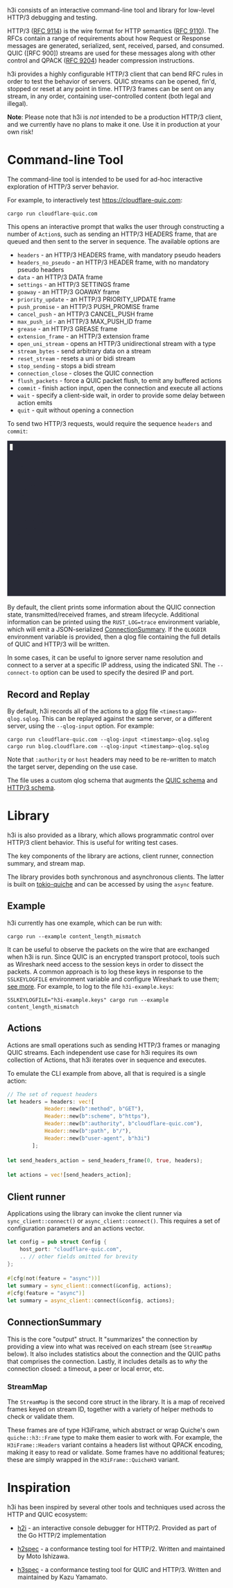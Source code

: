 h3i consists of an interactive command-line tool and library for low-level HTTP/3
debugging and testing.

HTTP/3 ([RFC 9114]) is the wire format for HTTP semantics ([RFC 9110]). The RFCs
contain a range of requirements about how Request or Response messages are
generated, serialized, sent, received, parsed, and consumed. QUIC ([RFC 900])
streams are used for these messages along with other control and QPACK ([RFC
9204]) header compression instructions.

h3i provides a highly configurable HTTP/3 client that can bend RFC rules in
order to test the behavior of servers. QUIC streams can be opened, fin'd,
stopped or reset at any point in time. HTTP/3 frames can be sent on any stream,
in any order, containing user-controlled content (both legal and illegal).

**Note**: Please note that h3i is _not_ intended to be a production HTTP/3
client, and we currently have no plans to make it one. Use it in production at
your own risk!

# Command-line Tool

The command-line tool is intended to be used for ad-hoc interactive
exploration of HTTP/3 server behavior.

For example, to interactively test https://cloudflare-quic.com:

```
cargo run cloudflare-quic.com
```

This opens an interactive prompt that walks the user through constructing a
number of `Action`s, such as sending an HTTP/3 HEADERS frame, that are queued
and then sent to the server in sequence. The available options are

- `headers` - an HTTP/3 HEADERS frame, with mandatory pseudo headers
- `headers_no_pseudo` - an HTTP/3 HEADER frame, with no mandatory pseudo headers
- `data` - an HTTP/3 DATA frame
- `settings` - an HTTP/3 SETTINGS frame
- `goaway` - an HTTP/3 GOAWAY frame
- `priority_update` - an HTTP/3 PRIORITY_UPDATE frame
- `push_promise` - an HTTP/3 PUSH_PROMISE frame
- `cancel_push` - an HTTP/3 CANCEL_PUSH frame
- `max_push_id` - an HTTP/3 MAX_PUSH_ID frame
- `grease` - an HTTP/3 GREASE frame
- `extension_frame` - an HTTP/3 extension frame
- `open_uni_stream` - opens an HTTP/3 unidirectional stream with a type
- `stream_bytes` - send arbitrary data on a stream
- `reset_stream` - resets a uni or bidi stream
- `stop_sending` - stops a bidi stream
- `connection_close` - closes the QUIC connection
- `flush_packets` - force a QUIC packet flush, to emit any buffered actions
- `commit` - finish action input, open the connection and execute all actions
- `wait` - specify a client-side wait, in order to provide some delay between action emits
- `quit` - quit without opening a connection

To send two HTTP/3 requests, would require the sequence `headers` and `commit`:

![h3i-demo](h3i-demo.gif)

By default, the client prints some information about the QUIC connection state,
transmitted/received frames, and stream lifecycle. Additional information can be
printed using the `RUST_LOG=trace` environment variable, which will emit a
JSON-serialized [ConnectionSummary](#ConnectionSummary). If the `QLOGDIR`
environment variable is provided, then a qlog file containing the full details
of QUIC and HTTP/3 will be written.

In some cases, it can be useful to ignore server name resolution and connect to
a server at a specific IP address, using the indicated SNI. The `--connect-to`
option can be used to specify the desired IP and port.

## Record and Replay

By default, h3i records all of the actions to a [qlog] file
`<timestamp>-qlog.sqlog`. This can be replayed against the same server, or a
different server, using the `--qlog-input` option. For example:

```
cargo run cloudflare-quic.com --qlog-input <timestamp>-qlog.sqlog
cargo run blog.cloudflare.com --qlog-input <timestamp>-qlog.sqlog
```

Note that `:authority` or `host` headers may need to be re-written to match the target server, depending on the use case.

The file uses a custom qlog schema that augments the [QUIC schema] and [HTTP/3
schema].

# Library

h3i is also provided as a library, which allows programmatic control over HTTP/3 client behavior. This is useful for writing test cases.

The key components of the library are actions, client runner, connection summary, and stream map.

The library provides both synchronous and asynchronous clients. The latter is built on [tokio-quiche] and can be accessed by using the `async` feature.

## Example
h3i currently has one example, which can be run with:

```shell
cargo run --example content_length_mismatch
```

It can be useful to observe the packets on the wire that are exchanged when h3i
is run. Since QUIC is an encrypted transport protocol, tools such as Wireshark
need access to the session keys in order to dissect the packets. A common
approach is to log these keys in response to the `SSLKEYLOGFILE` environment
variable and configure Wireshark to use them; [see
more](https://wiki.wireshark.org/TLS#using-the-pre-master-secret). For example,
to log to the file `h3i-example.keys`:

```shell
SSLKEYLOGFILE="h3i-example.keys" cargo run --example content_length_mismatch
```

## Actions

Actions are small operations such as sending HTTP/3 frames or managing QUIC streams. Each independent use case for h3i requires its own collection of Actions, that h3i iterates over in sequence and executes.

To emulate the CLI example from above, all that is required is a single action:


```rust
// The set of request headers
let headers = headers: vec![
            Header::new(b":method", b"GET"),
            Header::new(b":scheme", b"https"),
            Header::new(b":authority", b"cloudflare-quic.com"),
            Header::new(b":path", b"/"),
            Header::new(b"user-agent", b"h3i")
        ];

let send_headers_action = send_headers_frame(0, true, headers);

let actions = vec![send_headers_action];
```

## Client runner

Applications using the library can invoke the client runner via `sync_client::connect()` or `async_client::connect()`. This requires a set of configuration parameters and an actions vector.

```rust
let config = pub struct Config {
    host_port: "cloudflare-quic.com",
    .. // other fields omitted for brevity
};

#[cfg(not(feature = "async"))]
let summary = sync_client::connect(&config, actions);
#[cfg(feature = "async")]
let summary = async_client::connect(&config, actions);
```

## ConnectionSummary

This is the core "output" struct. It "summarizes" the connection by providing a view into what was received on each stream (see `StreamMap` below). It also includes statistics about the connection and the QUIC paths that comprises the connection. Lastly, it includes details as to _why_ the connection closed: a timeout, a peer or local error, etc.

### StreamMap

The `StreamMap` is the second core struct in the library. It is a map of received frames keyed on stream ID, together with a variety of helper methods to check or validate them.

These frames are of type H3iFrame, which abstract or wrap Quiche's own `quiche::h3::Frame` type to make them easier to work with. For example, the `H3iFrame::Headers` variant contains a headers list without QPACK encoding, making it easy to read or validate. Some frames have no additional features; these are simply wrapped in the `H3iFrame::QuicheH3` variant.

# Inspiration

h3i has been inspired by several other tools and techniques used across the HTTP and QUIC ecosystem:

* [h2i](https://pkg.go.dev/golang.org/x/net/http2/h2i) - an interactive console debugger for HTTP/2. Provided as part of the Go HTTP/2 implementation

* [h2spec](https://github.com/summerwind/h2spec) - a conformance testing tool for
HTTP/2. Written and maintained by Moto Ishizawa.

* [h3spec](https://github.com/kazu-yamamoto/h3spec) - a conformance testing tool
for QUIC and HTTP/3. Written and maintained by Kazu Yamamato.

[RFC 9000]: https://www.rfc-editor.org/rfc/rfc9000.html
[RFC 9110]: https://www.rfc-editor.org/rfc/rfc9110.html
[RFC 9114]: https://www.rfc-editor.org/rfc/rfc9114.html
[RFC 9204]: https://www.rfc-editor.org/rfc/rfc9204.html
[qlog]: https://datatracker.ietf.org/doc/draft-ietf-quic-qlog-main-schema/
[QUIC schema]: https://datatracker.ietf.org/doc/draft-ietf-quic-qlog-quic-events
[HTTP/3 schema]: https://datatracker.ietf.org/doc/draft-ietf-quic-qlog-h3-events
[tokio-quiche]: https://docs.rs/tokio-quiche
